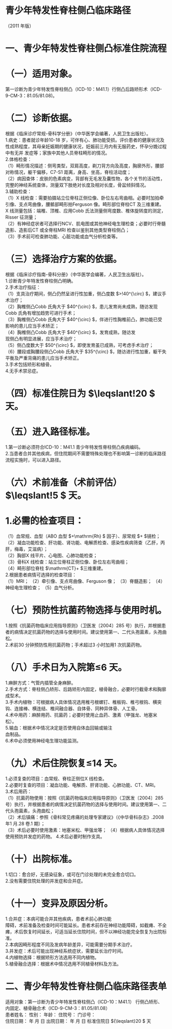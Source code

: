 # 青少年特发性脊柱侧凸临床路径  
（2011 年版）  
# 一、青少年特发性脊柱侧凸标准住院流程  
# （一）适用对象。  
第一诊断为青少年特发性脊柱侧凸（ICD-10：M41.1）行侧凸后路矫形术（ICD-9-CM-3：81.05/81.08)。  
# （二）诊断依据。  
根据《临床诊疗常规-骨科学分册》（中华医学会编著，人民卫生出版社）。  
1.病史：患者就诊年龄10-18 岁，可伴有心、肺功能受损。评价患者的健康状况及性成熟程度，其母亲妊娠期的健康状况，妊娠前三月内有无服药史，怀孕分娩过程中有无并 发症等；家族中其他人员脊柱畸形的情况。  
2.体格检查：  
（1）畸形情况描述：侧弯类型，双肩高度，剃刀背方向及高度，胸廓外形，腰部对称情况，躯干偏移，C7-S1 距离，身高、坐高，脊柱活动度；  
（2）病因查体：皮肤的色素病变，背部有无毛发及囊性物，各个关节的活动性，完整的神经系统查体，测量双下肢绝对长度及相对长度，骨盆倾斜情况。  
3.辅助检查：  
（1）X 线检查：需要拍摄站立位脊柱正侧位像、卧位左右弯曲相。必要时加拍牵引像、支点弯曲像，腰骶部畸形拍Ferguson 像。畸形部位脊柱CT 及三维重建。X 线测量包括：端椎、顶椎、应用Cobb 氏法测量侧弯度数、椎体旋转度的测定，Risser 征测量；  
（2）有神经症状者可选择行NCV、肌电图或其他神经电生理检查；必要时行脊髓造影、造影后CT 或全脊柱MRI 检查以鉴别其他类型脊柱侧凸；  
（3）手术前可检查肺功能、心脏功能或血气分析检查等。  
# （三）选择治疗方案的依据。  
根据《临床诊疗指南-骨科分册》（中华医学会编著，人民卫生出版社）。  
1.诊断青少年特发性脊柱侧凸明确。  
2.手术治疗指征：  
（1）支具治疗期间，侧凸仍然呈进行性加重，侧凸度数 $>\!40^{\circ} $，建议手术治疗；  
（2）胸椎侧凸Cobb 氏角大于 $40^{\circ} $，患儿发育尚未成熟，随访发现Cobb 氏角有增加趋势可进行手术；  
（3）胸椎侧凸Cobb 氏角大于 $40^{\circ} $，伴进行性胸椎前凸，肺功能已受影响的患儿应当手术矫正；  
（4）胸椎侧凸Cobb 氏角大于 $40^{\circ} $，发育成熟，随访发  
现侧凸有明显进展，应当手术治疗；  
（5）侧凸度数大于 $50^{\circ} $，即使发育虽已成熟，可考虑手术治疗；  
（6）腰段或胸腰段侧凸Cobb 氏角大于 $35^{\circ} $，随访进行性加重，躯干失平衡及严重背痛的患儿应当手术矫正。  
3.手术包括矫形和植骨。  
4.无手术禁忌症。  
# （四）标准住院日为 $\leqslant\!20 $ 天。  
# （五）进入路径标准。  
1.第一诊断必须符合ICD-10：M41.1 青少年特发性脊柱侧凸疾病编码。  
2.当患者合并其他疾病，但住院期间不需要特殊处理也不影响第一诊断的临床路径流程实施时，可以进入路径。  
# （六）术前准备（术前评估） $\leqslant\!5 $ 天。  
# 1.必需的检查项目：  
（1）血常规、血型（ABO 血型 $+\mathrm{Rh} $ 因子）、尿常规 $+ $镜检；  
（2）凝血功能检查、肝功能、肾功能、电解质检查、感染性疾病筛查（乙肝，丙肝，梅毒，艾滋病）；  
（2）胸部X 线平片、心电图、心肺功能检查；  
（3）骨科X 线检查：站立位脊柱正侧位像、卧位左右弯曲相；  
（4）畸形部位脊柱 $\mathrm{CT}+ $三维重建。  
2.根据患者病情可选择的检查项目：  
（1）MRI； （2）牵引像、支点弯曲像、Ferguson 像； （3）脊髓造影； （4）神经电生理检查； （5）血气分析。  
# （七）预防性抗菌药物选择与使用时机。  
1.按照《抗菌药物临床应用指导原则》（卫医发〔2004〕285 号）执行，并根据患者的病情决定抗菌药物的选择与使用时间。建议使用第一、二代头孢菌素，头孢曲松。  
2.术前30 分钟预防性用抗菌药物；手术超过3 小时加用1 次抗菌药物。  
# （八）手术日为入院第≤6 天。  
1.麻醉方式：气管内插管全身麻醉。  
2.手术方式：脊柱侧凸矫形、后路矫形内固定，植骨融合，必要时行截骨术和胸廓成型术。  
3.手术内植物：可根据病人具体情况选用椎弓根螺钉、椎板钩、椎弓根钩、横突钩、连接棒、横连结、椎间融合器、自体骨、同种异体骨、人工骨。  
4.术中用药：麻醉用药、抗菌药；必要时使用止血药、激素（甲强龙、地塞米松）。  
5.输血：根据术中情况决定是否使用自体血回输或输注  
血制品。  
6.术中必须使用神经电生理功能监测。  
# （九）术后住院恢复≤14 天。  
1.必须复查的项目：血常规、脊柱正侧位X 线检查。  
2.必要时复查的项目：凝血功能、电解质、肝肾功能、心肺功能、CT、MRI。  
3.术后用药：  
（1）抗菌药物使用：按照《抗菌药物临床应用指导原则》（卫医发〔2004〕285 号）执行，并根据患者的病情决定抗菌药物的选择与使用时间。建议使用第一、二代头孢菌素，头孢曲松；  
（2）术后镇痛：参照《骨科常见疼痛的处理专家建议》（《中华骨科杂志》.2008 年1 月.28 卷.1 期）；  
（3）术后必要时使用激素：地塞米松、甲强龙等； （4）根据病人具体情况选择使用预防并发症的药物。 4.术后必要时制作支具。  
# （十）出院标准。  
1.切口：愈合好，无感染征象，或可在门诊处理的未完全愈合切口。  
2.没有需要住院处理的并发症和合并症。  
# （十一）变异及原因分析。  
1.合并症：本病可能合并其他疾病，患者术前心肺功能  
障碍，术前准备及检查时间可能延长。患者术前存在神经功能障碍，如截瘫、不全瘫，术后恢复时间延长，可适当延长住院时间，但不以神经功能完全恢复为出院标准。  
2.本病因畸形程度不同及发病年龄差异，可能需要分期手术治疗。  
3.并发症：术后可能出现神经系统症状，需要延长治疗时间。  
4.内植物选择：根据矫形方法选用不同内植物。  
5.植骨融合选择：根据术中情况选用不同植骨材料及方法。  
# 二、青少年特发性脊柱侧凸临床路径表单  
适用对象：第一诊断为青少年特发性脊柱侧凸（ICD-10：M41.1） 行侧凸矫形、内固定、植骨融合术（ICD-9-CM-3：81.05/81.08）  
患者姓名：           性别：    年龄：    住院号：      门诊号：  
住院日期：   年  月  日   出院日期：   年  月  日    标准住院日 ${\leqslant}20 $ 天  
